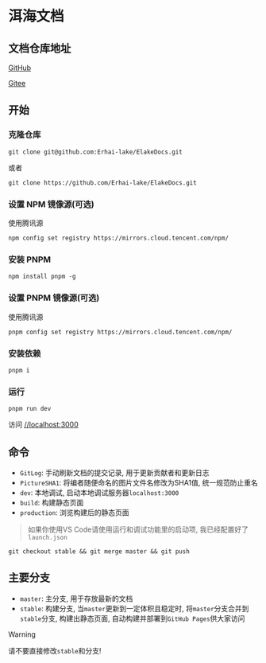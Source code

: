 # 洱海文档

## 文档仓库地址

[GitHub](//github.com/Erhai-lake/elake-docs)

[Gitee](//gitee.com/erhai-lake/elake-docs)

## 开始

### 克隆仓库

```shell
git clone git@github.com:Erhai-lake/ElakeDocs.git
```

或者

```shell
git clone https://github.com/Erhai-lake/ElakeDocs.git
```
### 设置 NPM 镜像源(可选)

使用腾讯源

```shell
npm config set registry https://mirrors.cloud.tencent.com/npm/
```

### 安装 PNPM

```shell
npm install pnpm -g
```

### 设置 PNPM 镜像源(可选)

使用腾讯源

```shell
pnpm config set registry https://mirrors.cloud.tencent.com/npm/
```

### 安装依赖

```shell
pnpm i
```

### 运行

```shell
pnpm run dev
```

访问 [//localhost:3000](//localhost:3000)

## 命令

* `GitLog`: 手动刷新文档的提交记录, 用于更新贡献者和更新日志
* `PictureSHA1`: 将编者随便命名的图片文件名修改为SHA1值, 统一规范防止重名
* `dev`: 本地调试, 启动本地调试服务器`localhost:3000`
* `build`: 构建静态页面
* `production`: 浏览构建后的静态页面

> 如果你使用VS Code请使用运行和调试功能里的启动项, 我已经配置好了`launch.json`

```shell
git checkout stable && git merge master && git push
```

## 主要分支

* `master`: 主分支, 用于存放最新的文档
* `stable`: 构建分支, 当`master`更新到一定体积且稳定时, 将`master`分支合并到`stable`分支, 构建出静态页面, 自动构建并部署到`GitHub Pages`供大家访问

> [!WARNING]
> 请不要直接修改`stable`和分支!
